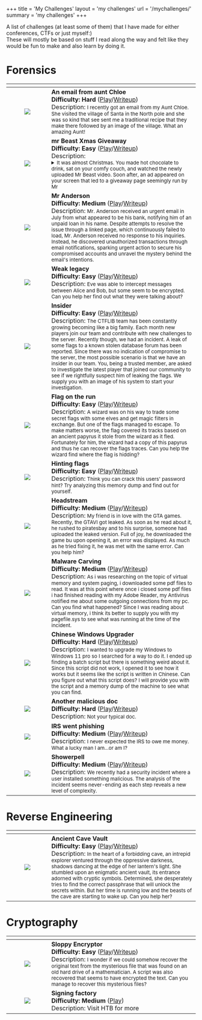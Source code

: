 +++
title = 'My Challenges'
layout = 'my challenges'
url = '/mychallenges/'
summary = 'my challenges'
+++

A list of challenges (at least some of them) that I have made for either conferences, CTFs or just myself:)  
These will mostly be based on stuff I read along the way and felt like they would be fun to make and also learn by doing it.  

# Forensics 
<table>
    <thead>
        <tr>
            <th></th>
            <th></th>
        </tr>
    </thead>
    <tbody>
        <tr>
            <td>
                <figure class="align-center ">
                    <img loading="lazy" src="/posts/myctfs/ntuahack1.png" /> 
                </figure>
            </td>
            <td>
                <strong>An email from aunt Chloe<br>Difficulty: Hard</strong> (<a href="https://github.com/connar/myctfs/blob/main/ntuahack/AuntChloe.rar">Play</a>/<a href="https://connar.github.io/ctfwriteups/anemailfromauntchloe/">Writeup</a>) <br> Description: <small>I recently got an email from my Aunt Chloe. She visited the village of Santa in the North pole and she was so kind that see sent me a traditional recipe that they make there followed by an image of the village. What an amazing Aunt!</small>
            </td> 
        </tr>
        <tr>
            <td>
                <figure class="align-center ">
                    <img loading="lazy" src="/posts/myctfs/ntuahack1.png" /> 
                </figure>
            </td>
            <td>
                <strong>mr Beast Xmas Giveaway<br>Difficulty: Easy</strong> (<a href="https://github.com/connar/myctfs/blob/main/ntuahack/xmas_incident.zip">Play</a>/<a href="https://connar.github.io/ctfwriteups/xmasgiveaway/">Writeup</a>) <br>
                Description: 
                <small>
                    <details>
                        <summary>
                            It was almost Christmas. You made hot chocolate to drink, sat on your comfy couch, and watched the newly uploaded Mr Beast video. Soon after, an ad appeared on your screen that led to a giveaway page seemingly run by Mr
                        </summary> Beast, offering a huge Christmas prize for a few lucky winners. Filled with excitement after the video, you subscribed to the giveaway page and waited. And waited. Christmas went by, but nothing happened. Shortly afterward, you discovered an article about a phishing website, the same one you subscribed to. Confused as you read through the article, you decided to investigate the website yourself and captured its traffic. What can you find?
                    </details>
             </small>
            </td> 
        </tr>
        <tr>
            <td>
                <figure class="align-center ">
                    <img loading="lazy" src="/posts/myctfs/ecscgr2024.png" /> 
                </figure>
            </td>
            <td>
                <strong>Mr Anderson<br>Difficulty: Medium</strong> (<a href="https://github.com/connar/myctfs/blob/main/ecsc_gr_2024/networkTraffic.zip">Play</a>/<a href="https://connar.github.io/ctfwriteups/mranderson/">Writeup</a>) <br> Description: <small>Mr. Anderson received an urgent email in July from what appeared to be his bank, notifying him of an unpaid loan in his name. Despite attempts to resolve the issue through a linked page, which continuously failed to load, Mr. Anderson received no response to his inquiries. Instead, he discovered unauthorized transactions through email notifications, sparking urgent action to secure his compromised accounts and unravel the mystery behind the email's intentions.</small>
            </td> 
        </tr>
        <tr>
            <td>
                <figure class="align-center ">
                    <img loading="lazy" src="/posts/myctfs/ctflib.png" /> 
                </figure>
            </td>
            <td>
                <strong>Weak legacy<br>Difficulty: Easy</strong> (<a href="https://github.com/connar/myctfs/blob/main/ctflib/EeriePresence.pcap">Play</a>/<a href="https://connar.github.io/ctfwriteups/weaklegacy/">Writeup</a>) <br> Description: <small>Eve was able to intercept messages between Alice and Bob, but some seem to be encrypted. Can you help her find out what they were talking about?</small>
            </td> 
        </tr>
        <tr>
            <td>
                <figure class="align-center ">
                    <img loading="lazy" src="/posts/myctfs/ctflib.png" /> 
                </figure>
            </td>
            <td>
                <strong>Insider<br>Difficulty: Easy</strong> (<a href="https://drive.google.com/file/d/1hAAdlGx_LAT9MSFeQDOgU-fOErl3W2Ua/view?usp=share_link">Play</a>/<a href="https://connar.github.io/ctfwriteups/insider/">Writeup</a>) <br> Description: <small>The CTFLIB team has been constantly growing becoming like a big family. Each month new players join our team and contribute with new challenges to the server. Recently though, we had an incident. A leak of some flags to a known stolen database forum has been reported. Since there was no indication of compromise to the server, the most possible scenario is that we have an insider in our team. You, being a trusted member, are asked to investigate the latest player that joined our community to see if we rightfully suspect him of leaking the flags. We supply you with an image of his system to start your investigation.</small>
            </td> 
        </tr>
        <tr>
            <td>
                <figure class="align-center ">
                    <img loading="lazy" src="/posts/myctfs/ctflib.png" /> 
                </figure>
            </td>
            <td>
                <strong>Flag on the run<br>Difficulty: Easy</strong> (<a href="https://github.com/connar/myctfs/blob/main/ctflib/Traffic.zip">Play</a>/<a href="https://connar.github.io/ctfwriteups/flagontherun/">Writeup</a>) <br> Description: <small>A wizard was on his way to trade some secret flags with some elves and get magic filters in exchange. But one of the flags managed to escape. To make matters worse, the flag covered its tracks based on an ancient papyrus it stole from the wizard as it fled. Fortunately for him, the wizard had a copy of this papyrus and thus he can recover the flags traces. Can you help the wizard find where the flag is hidding?</small>
            </td> 
        </tr>
        <tr>
            <td>
                <figure class="align-center ">
                    <img loading="lazy" src="/posts/myctfs/ctflib.png" /> 
                </figure>
            </td>
            <td>
                <strong>Hinting flags<br>Difficulty: Easy</strong> (<a href="https://drive.google.com/file/d/1uAquuZboHTSFGVwsAxTyU_-Wk2S91sCL/view?usp=drive_link">Play</a>/<a href="https://connar.github.io/ctfwriteups/hintingflags/">Writeup</a>) <br> Description: <small>Think you can crack this users' password hint? Try analyzing this memory dump and find out for yourself.</small>
            </td> 
        </tr>
        <tr>
            <td>
                <figure class="align-center ">
                    <img loading="lazy" src="/posts/myctfs/ctflib.png" /> 
                </figure>
            </td>
            <td>
                <strong>Headstream<br>Difficulty: Medium</strong> (<a href="https://github.com/connar/myctfs/blob/main/ctflib/Game.rar">Play</a>/<a href="https://connar.github.io/ctfwriteups/headstream/">Writeup</a>) <br> Description: <small>My friend is in love with the GTA games. Recently, the GTAVI got leaked. As soon as he read about it, he rushed to piratesbay and to his surprise, someone had uploaded the leaked version. Full of joy, he downloaded the game bu upon opening it, an error was displayed. As much as he tried fixing it, he was met with the same error. Can you help him?</small>
            </td> 
        </tr>
        <tr>
            <td>
                <figure class="align-center ">
                    <img loading="lazy" src="/posts/myctfs/ctflib.png" /> 
                </figure>
            </td>
            <td>
                <strong>Malware Carving<br>Difficulty: Medium</strong> (<a href="https://drive.google.com/file/d/1Cj9gb3F_ijnlWo1hhZXrLJz2BC2gKk9d/view?usp=drive_link">Play</a>/<a href="https://connar.github.io/ctfwriteups/malwarecarving/">Writeup</a>) <br> Description: <small>As i was researching on the topic of virtual memory and system paging, i downloaded some pdf files to read. It was at this point where once i closed some pdf files i had finished reading with my Adobe Reader, my Antivirus notified me about some outgoing connections from my pc. Can you find what happened? Since I was reading about virtual memory, i think its better to supply you with my pagefile.sys to see what was running at the time of the incident.</small>
            </td> 
        </tr>
        <tr>
            <td>
                <figure class="align-center ">
                    <img loading="lazy" src="/posts/myctfs/ctflib.png" /> 
                </figure>
            </td>
            <td>
                <strong>Chinese Windows Upgrader<br>Difficulty: Hard</strong> (<a href="https://drive.google.com/file/d/1KZh1qeoJa0LHcP0STgoTRSqRHhuFgSeq/view?usp=drive_link">Play</a>/<a href="https://connar.github.io/ctfwriteups/chinesewindowsupgrader/">Writeup</a>) <br> Description: <small>I wanted to upgrade my Windows to Windows 11 pro so I searched for a way to do it. I ended up finding a batch script but there is something weird about it. Since this script did not work, I opened it to see how it works but it seems like the script is written in Chinese. Can you figure out what this script does? I will provide you with the script and a memory dump of the machine to see what you can find.</small>
            </td> 
        </tr>
        <tr>
            <td>
                <figure class="align-center ">
                    <img loading="lazy" src="/posts/myctfs/ctflib.png" /> 
                </figure>
            </td>
            <td>
                <strong>Another malicious doc<br>Difficulty: Hard</strong> (<a href="https://github.com/connar/myctfs/blob/main/ctflib/important.zip">Play</a>/<a href="https://connar.github.io/ctfwriteups/anothermaliciousdoc/">Writeup</a>) <br> Description: <small>Not your typical doc.</small>
            </td> 
        </tr>
        <tr>
            <td>
                <figure class="align-center ">
                    <img loading="lazy" src="/posts/myctfs/ctflib.png" /> 
                </figure>
            </td>
            <td>
                <strong>IRS went phishing<br>Difficulty: Medium</strong> (<a href="https://github.com/connar/myctfs/blob/main/ctflib/irs_notice.pst">Play</a>/<a href="https://connar.github.io/ctfwriteups/irswentphishing/">Writeup</a>) <br> Description: <small>I never expected the IRS to owe me money. What a lucky man I am...or am I?</small>
            </td> 
        </tr>
        <tr>
            <td>
                <figure class="align-center ">
                    <img loading="lazy" src="/posts/myctfs/panellinios-mathitikos-diagwnismos-kybernoasfaleias-dmdk-logo.png" /> 
                </figure>
            </td>
            <td>
                <strong>Showerpell<br>Difficulty: Medium</strong> (<a href="https://github.com/connar/myctfs/blob/main/pmdk/forensics-showerpell.zip">Play</a>/<a href="https://connar.github.io/ctfwriteups/showerpell/">Writeup</a>) <br> Description: <small>We recently had a security incident where a user installed something malicious. The analysis of the incident seems never-ending as each step reveals a new level of complexity.</small>
            </td> 
        </tr>
    </tbody>
</table>

# Reverse Engineering
<table>
    <thead>
        <tr>
            <th></th>
            <th></th>
        </tr>
    </thead>
    <tbody>
        <tr>
            <td>
                <figure class="align-center ">
                    <img loading="lazy" src="/posts/myctfs/panellinios-mathitikos-diagwnismos-kybernoasfaleias-dmdk-logo.png" />
                </figure>
            </td>
            <td>
                <strong>Ancient Cave Vault<br>Difficulty: Easy</strong> (<a href="https://github.com/connar/myctfs/blob/main/pmdk/AncientCaveVault.zip">Play</a>/<a href="https://connar.github.io/ctfwriteups/ancientcavevault/">Writeup</a>) <br> Description: <small>In the heart of a forbidding cave, an intrepid explorer ventured through the oppressive darkness, shadows dancing at the edge of her lantern's light. She stumbled upon an enigmatic ancient vault, its entrance adorned with cryptic symbols. Determined, she desperately tries to find the correct passphrase that will unlock the secrets within. But her time is running low and the beasts of the cave are starting to wake up. Can you help her?</small>
            </td>
        </tr>
    </tbody>
</table> 

# Cryptography
<table>
    <thead>
        <tr>
            <th></th>
            <th></th>
        </tr>
    </thead>
    <tbody>
        <tr>
            <td>
                <figure class="align-center ">
                    <img loading="lazy" src="/posts/myctfs/panellinios-mathitikos-diagwnismos-kybernoasfaleias-dmdk-logo.png" />
                </figure>
            </td>
            <td>
                <strong>Sloppy Encryptor<br>Difficulty: Easy</strong> (<a href="https://github.com/connar/myctfs/blob/main/pmdk/sloppyEncryptor.zip">Play</a>/<a href="https://connar.github.io/ctfwriteups/sloppyencryptor/">Writeup</a>) <br> Description: <small>I wonder if we could somehow recover the original text from the mysterious file that was found on an old hard drive of a mathematician. A script was also recovered that seems to have encrypted the text. Can you manage to recover this mysterious files?</small>
            </td>
        </tr>
        <tr>
            <td>
                <figure class="align-center ">
                    <img loading="lazy" src="/posts/myctfs/htb.png" />
                </figure>
            </td>
            <td>
                <strong>Signing factory<br>Difficulty: Medium</strong> (<a href="https://app.hackthebox.com/challenges/Signing%2520Factory">Play</a>) <br> Description: Visit HTB for more<small></small>
            </td>
        </tr>
    </tbody>
</table> 
